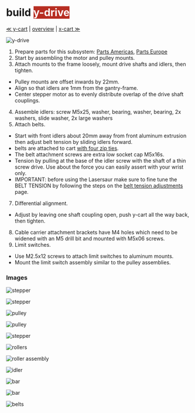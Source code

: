 build <span style="background-color:#b72e22;color:#ffffff"> y-drive </span>
============================

[≪ y-cart](build-y-cart) | [overview](assembly) | [x-cart ≫](build-x-cart)

![y-drive](http://farm8.staticflickr.com/7044/6939597227_45a923993c_z.jpg)

1. Prepare parts for this subsystem: [Parts Americas](/lasersaur/bom-subsystems-usd), [Parts Europe](/lasersaur/bom-subsystems-eur)
2. Start by assembling the motor and pulley mounts.
3. Attach mounts to the frame loosely, mount drive shafts and idlers, then tighten.
  - Pulley mounts are offset inwards by 22mm.   
  - Align so that idlers are 1mm from the gantry-frame.
  - Center stepper motor as to evenly distribute overlap of the drive shaft couplings.
4. Assemble idlers: screw M5x25, washer, bearing, washer, bearing, 2x washers, slide washer, 2x large washers
5. Attach belts.
  - Start with front idlers about 20mm away from front aluminum extrusion then adjust belt tension by sliding idlers forward.
  - belts are attached to cart [with four zip ties](http://www.flickr.com/photos/stfnix/7014273923).
  - The belt attachment screws are extra low socket cap M5x16s.
  - Tension by pulling at the base of the idler screw with the shaft of a thin screw drive. Use about the force you can easily assert with your wrist only.
  - IMPORTANT: before using the Lasersaur make sure to fine tune the BELT TENSION by following the steps on the [belt tension adjustments](http://labs.nortd.com/lasersaur/manual/timing_belts) page.
7. Differential alignment.
  - Adjust by leaving one shaft coupling open, push y-cart all the way back, then tighten.
8. Cable carrier attachment brackets have M4 holes which need to be widened with an M5 drill bit and mounted with M5x06 screws.
9. Limit switches.
  - Use M2.5x12 screws to attach limit switches to aluminum mounts.
  - Mount the limit switch assembly similar to the pulley assemblies.


### Images

![stepper](http://farm9.staticflickr.com/8364/8414188276_da3cdebb96_z.jpg)

![stepper](http://farm9.staticflickr.com/8370/8414188518_dc7c4b0895_z.jpg)

![pulley](http://farm9.staticflickr.com/8090/8414187450_ef48c676c7_z.jpg)

![pulley](http://farm9.staticflickr.com/8218/8414187178_a0b5bd483b_z.jpg)

![stepper](http://farm9.staticflickr.com/8053/8413089903_23aba82cfd_z.jpg)

![rollers](http://farm9.staticflickr.com/8238/8414186062_b8390a8398_z.jpg)

![roller assembly](http://farm9.staticflickr.com/8473/8413089039_9d40012eda_z.jpg)

![idler](http://farm8.staticflickr.com/7037/6868165906_53f899eff1_z.jpg)

![bar](http://farm9.staticflickr.com/8463/8413087857_c56de218e8_z.jpg)

![bar](http://farm9.staticflickr.com/8074/8414185536_c9090070b1_z.jpg)

![belts](http://farm9.staticflickr.com/8402/8697986793_6b91759096_z.jpg)
